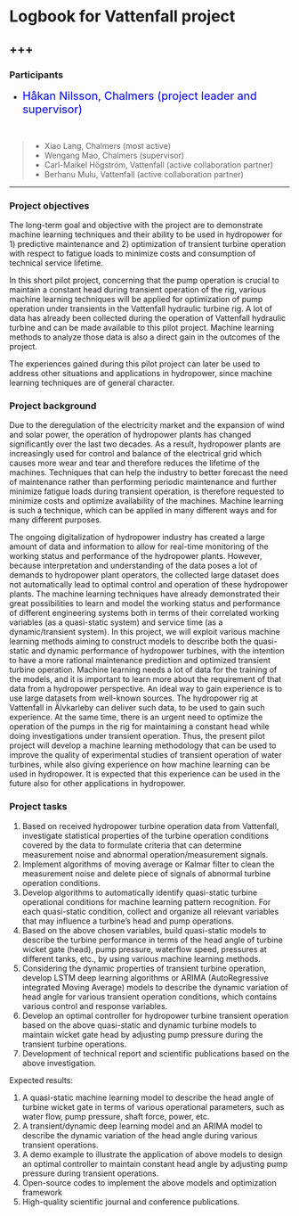# Logbook for Vattenfall project
+++
---
### Participants
* <span style = "color: blue; font-weight: 400; font-size:20px">Håkan Nilsson, Chalmers (project leader and supervisor) 
<br />

> * Xiao Lang, Chalmers (most active)  
> * Wengang Mao, Chalmers (supervisor) 
> * Carl-Maikel Högström, Vattenfall (active collaboration partner) 
> * Berhanu Mulu, Vattenfall (active collaboration partner)

---


### Project objectives
The long-term goal and objective with the project are to demonstrate machine learning techniques and their ability to be used in hydropower for 1) predictive maintenance and 2) optimization of transient turbine operation with respect to fatigue loads to minimize costs and consumption of technical service lifetime.

In this short pilot project, concerning that the pump operation is crucial to maintain a constant head during transient operation of the rig, various machine learning techniques will be applied for optimization of pump operation under transients in the Vattenfall hydraulic turbine rig. A lot of data has already been collected during the operation of Vattenfall hydraulic turbine and can be made available to this pilot project. Machine learning methods to analyze those data is also a direct gain in the outcomes of the project. 

The experiences gained during this pilot project can later be used to address other situations and applications in hydropower, since machine learning techniques are of general character.


### Project background
Due to the deregulation of the electricity market and the expansion of wind and solar power, the operation of hydropower plants has changed significantly over the last two decades. As a result, hydropower plants are increasingly used for control and balance of the electrical grid which causes more wear and tear and therefore reduces the lifetime of the machines. Techniques that can help the industry to better forecast the need of maintenance rather than performing periodic maintenance and further minimize fatigue loads during transient operation, is therefore requested to minimize costs and optimize availability of the machines. Machine learning is such a technique, which can be applied in many different ways and for many different purposes.

The ongoing digitalization of hydropower industry has created a large amount of data and information to allow for real-time monitoring of the working status and performance of the hydropower plants. However, because interpretation and understanding of the data poses a lot of demands to hydropower plant operators, the collected large dataset does not automatically lead to optimal control and operation of these hydropower plants. The machine learning techniques have already demonstrated their great possibilities to learn and model the working status and performance of different engineering systems both in terms of their correlated working variables (as a quasi-static system) and service time (as a dynamic/transient system). In this project, we will exploit various machine learning methods aiming to construct models to describe both the quasi-static and dynamic performance of hydropower turbines, with the intention to have a more rational maintenance prediction and optimized transient turbine operation.
Machine learning needs a lot of data for the training of the models, and it is important to learn more about the requirement of that data from a hydropower perspective. An ideal way to gain experience is to use large datasets from well-known sources. The hydropower rig at Vattenfall in Älvkarleby can deliver such data, to be used to gain such experience. At the same time, there is an urgent need to optimize the operation of the pumps in the rig for maintaining a constant head while doing investigations under transient operation. Thus, the present pilot project will develop a machine learning methodology that can be used to improve the quality of experimental studies of transient operation of water turbines, while also giving experience on how machine learning can be used in hydropower. It is expected that this experience can be used in the future also for other applications in hydropower.

### Project tasks

1. Based on received hydropower turbine operation data from Vattenfall, investigate statistical properties of the turbine operation conditions covered by the data to formulate criteria that can determine measurement noise and abnormal operation/measurement signals.
2. Implement algorithms of moving average or Kalmar filter to clean the measurement noise and delete piece of signals of abnormal turbine operation conditions.
3. Develop algorithms to automatically identify quasi-static turbine operational conditions for machine learning pattern recognition. For each quasi-static condition, collect and organize all relevant variables that may influence a turbine’s head and pump operations.
4. Based on the above chosen variables, build quasi-static models to describe the turbine performance in terms of the head angle of turbine wicket gate (head), pump pressure, waterflow speed, pressures at different tanks, etc., by using various machine learning methods. 
5.	Considering the dynamic properties of transient turbine operation, develop LSTM deep learning algorithms or ARIMA (AutoRegressive integrated Moving Average) models to describe the dynamic variation of head angle for various transient operation conditions, which contains various control and response variables.
6.	Develop an optimal controller for hydropower turbine transient operation based on the above quasi-static and dynamic turbine models to maintain wicket gate head by adjusting pump pressure during the transient turbine operations.
7.	Development of technical report and scientific publications based on the above investigation. 

Expected results: 
1.	A quasi-static machine learning model to describe the head angle of turbine wicket gate in terms of various operational parameters, such as water flow, pump pressure, shaft force, power, etc. 
2.	A transient/dynamic deep learning model and an ARIMA model to describe the dynamic variation of the head angle during various transient operations. 
3.	A demo example to illustrate the application of above models to design an optimal controller to maintain constant head angle by adjusting pump pressure during transient operations.
4.	Open-source codes to implement the above models and optimization framework
5.	High-quality scientific journal and conference publications. 